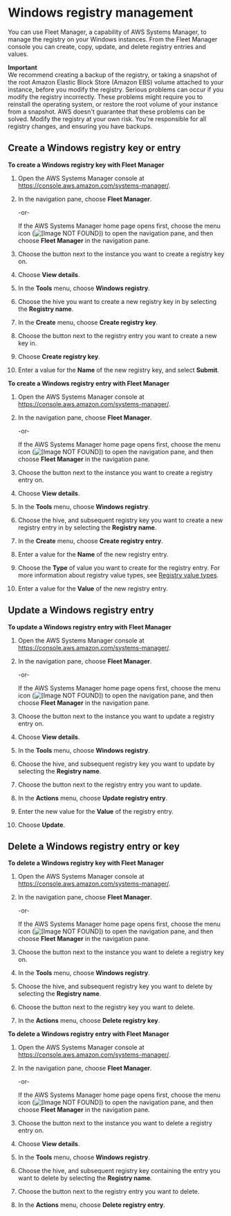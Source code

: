 # Windows registry management<a name="fleet-registry"></a>

You can use Fleet Manager, a capability of AWS Systems Manager, to manage the registry on your Windows instances\. From the Fleet Manager console you can create, copy, update, and delete registry entries and values\.

**Important**  
We recommend creating a backup of the registry, or taking a snapshot of the root Amazon Elastic Block Store \(Amazon EBS\) volume attached to your instance, before you modify the registry\. Serious problems can occur if you modify the registry incorrectly\. These problems might require you to reinstall the operating system, or restore the root volume of your instance from a snapshot\. AWS doesn't guarantee that these problems can be solved\. Modify the registry at your own risk\. You're responsible for all registry changes, and ensuring you have backups\.

## Create a Windows registry key or entry<a name="fleet-registry-create"></a>

**To create a Windows registry key with Fleet Manager**

1. Open the AWS Systems Manager console at [https://console\.aws\.amazon\.com/systems\-manager/](https://console.aws.amazon.com/systems-manager/)\.

1. In the navigation pane, choose **Fleet Manager**\.

   \-or\-

   If the AWS Systems Manager home page opens first, choose the menu icon \(![\[Image NOT FOUND\]](http://docs.aws.amazon.com/systems-manager/latest/userguide/images/menu-icon-small.png)\) to open the navigation pane, and then choose **Fleet Manager** in the navigation pane\.

1. Choose the button next to the instance you want to create a registry key on\.

1. Choose **View details**\.

1. In the **Tools** menu, choose **Windows registry**\.

1. Choose the hive you want to create a new registry key in by selecting the **Registry name**\.

1. In the **Create** menu, choose **Create registry key**\.

1. Choose the button next to the registry entry you want to create a new key in\.

1. Choose **Create registry key**\.

1. Enter a value for the **Name** of the new registry key, and select **Submit**\.

**To create a Windows registry entry with Fleet Manager**

1. Open the AWS Systems Manager console at [https://console\.aws\.amazon\.com/systems\-manager/](https://console.aws.amazon.com/systems-manager/)\.

1. In the navigation pane, choose **Fleet Manager**\.

   \-or\-

   If the AWS Systems Manager home page opens first, choose the menu icon \(![\[Image NOT FOUND\]](http://docs.aws.amazon.com/systems-manager/latest/userguide/images/menu-icon-small.png)\) to open the navigation pane, and then choose **Fleet Manager** in the navigation pane\.

1. Choose the button next to the instance you want to create a registry entry on\.

1. Choose **View details**\.

1. In the **Tools** menu, choose **Windows registry**\.

1. Choose the hive, and subsequent registry key you want to create a new registry entry in by selecting the **Registry name**\.

1. In the **Create** menu, choose **Create registry entry**\.

1. Enter a value for the **Name** of the new registry entry\.

1. Choose the **Type** of value you want to create for the registry entry\. For more information about registry value types, see [Registry value types](https://docs.microsoft.com/en-us/windows/win32/sysinfo/registry-value-types)\.

1. Enter a value for the **Value** of the new registry entry\.

## Update a Windows registry entry<a name="fleet-registry-update"></a>

**To update a Windows registry entry with Fleet Manager**

1. Open the AWS Systems Manager console at [https://console\.aws\.amazon\.com/systems\-manager/](https://console.aws.amazon.com/systems-manager/)\.

1. In the navigation pane, choose **Fleet Manager**\.

   \-or\-

   If the AWS Systems Manager home page opens first, choose the menu icon \(![\[Image NOT FOUND\]](http://docs.aws.amazon.com/systems-manager/latest/userguide/images/menu-icon-small.png)\) to open the navigation pane, and then choose **Fleet Manager** in the navigation pane\.

1. Choose the button next to the instance you want to update a registry entry on\.

1. Choose **View details**\.

1. In the **Tools** menu, choose **Windows registry**\.

1. Choose the hive, and subsequent registry key you want to update by selecting the **Registry name**\.

1. Choose the button next to the registry entry you want to update\.

1. In the **Actions** menu, choose **Update registry entry**\.

1. Enter the new value for the **Value** of the registry entry\.

1. Choose **Update**\.

## Delete a Windows registry entry or key<a name="fleet-registry-delete"></a>

**To delete a Windows registry key with Fleet Manager**

1. Open the AWS Systems Manager console at [https://console\.aws\.amazon\.com/systems\-manager/](https://console.aws.amazon.com/systems-manager/)\.

1. In the navigation pane, choose **Fleet Manager**\.

   \-or\-

   If the AWS Systems Manager home page opens first, choose the menu icon \(![\[Image NOT FOUND\]](http://docs.aws.amazon.com/systems-manager/latest/userguide/images/menu-icon-small.png)\) to open the navigation pane, and then choose **Fleet Manager** in the navigation pane\.

1. Choose the button next to the instance you want to delete a registry key on\.

1. In the **Tools** menu, choose **Windows registry**\.

1. Choose the hive, and subsequent registry key you want to delete by selecting the **Registry name**\.

1. Choose the button next to the registry key you want to delete\.

1. In the **Actions** menu, choose **Delete registry key**\.

**To delete a Windows registry entry with Fleet Manager**

1. Open the AWS Systems Manager console at [https://console\.aws\.amazon\.com/systems\-manager/](https://console.aws.amazon.com/systems-manager/)\.

1. In the navigation pane, choose **Fleet Manager**\.

   \-or\-

   If the AWS Systems Manager home page opens first, choose the menu icon \(![\[Image NOT FOUND\]](http://docs.aws.amazon.com/systems-manager/latest/userguide/images/menu-icon-small.png)\) to open the navigation pane, and then choose **Fleet Manager** in the navigation pane\.

1. Choose the button next to the instance you want to delete a registry entry on\.

1. Choose **View details**\.

1. In the **Tools** menu, choose **Windows registry**\.

1. Choose the hive, and subsequent registry key containing the entry you want to delete by selecting the **Registry name**\.

1. Choose the button next to the registry entry you want to delete\.

1. In the **Actions** menu, choose **Delete registry entry**\.